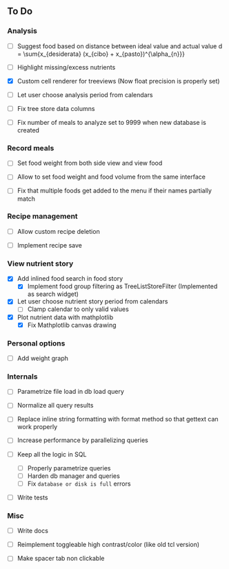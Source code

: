 ## To Do

### Analysis

- [ ] Suggest food based on distance between ideal value and actual value
    d = \sum{x_{desiderata} (x_{cibo} + x_{pasto})^{\alpha_{n}}}

- [ ] Highlight missing/excess nutrients

- [X] Custom cell renderer for treeviews (Now float precision is properly set)

- [ ] Let user choose analysis period from calendars

- [ ] Fix tree store data columns

- [ ] Fix number of meals to analyze set to 9999 when new database is created

### Record meals

- [ ] Set food weight from both side view and view food

- [ ] Allow to set food weight and food volume from the same interface

- [ ] Fix that multiple foods get added to the menu if their names partially match

### Recipe management

- [ ] Allow custom recipe deletion

- [ ] Implement recipe save

### View nutrient story

- [X] Add inlined food search in food story
  - [X] Implement food group filtering as TreeListStoreFilter (Implemented as search widget)

- [X] Let user choose nutrient story period from calendars
  - [ ] Clamp calendar to only valid values

- [X] Plot nutrient data with mathplotlib
  - [X] Fix Mathplotlib canvas drawing

### Personal options

- [ ] Add weight graph

### Internals

- [ ] Parametrize file load in db load query

- [ ] Normalize all query results

- [ ] Replace inline string formatting with format method so that gettext can work properly

- [ ] Increase performance by parallelizing queries

- [ ] Keep all the logic in SQL
  - [ ] Properly parametrize queries
  - [ ] Harden db manager and queries
  - [ ] Fix `database or disk is full` errors

- [ ] Write tests

### Misc

- [ ] Write docs

- [ ] Reimplement toggleable high contrast/color (like old tcl version)

- [ ] Make spacer tab non clickable
